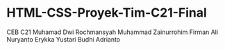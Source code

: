 # HTML-CSS-Proyek-Tim-C21-Final
CEB C21
Muhamad Dwi Rochmansyah
Muhammad Zainurrohim
Firman Ali Nuryanto
Erykka Yustari
Budhi Adrianto
